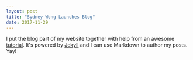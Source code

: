 ```yaml
---
layout: post
title: "Sydney Wong Launches Blog"
date: 2017-11-29
---
```


I put the blog part of my website together with help from an awesome [tutorial](http://jmcglone.com/guides/github-pages/).  It's powered by [Jekyll](http://jekyllrb.com) and I can use Markdown to author my posts.  Yay!
